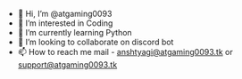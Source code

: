- 👋 Hi, I’m @atgaming0093
- 👀 I’m interested in Coding
- 🌱 I’m currently learning Python
- 💞️ I’m looking to collaborate on discord bot
- 📫 How to reach me mail - anshtyagi@atgaming0093.tk or support@atgaming0093.tk

